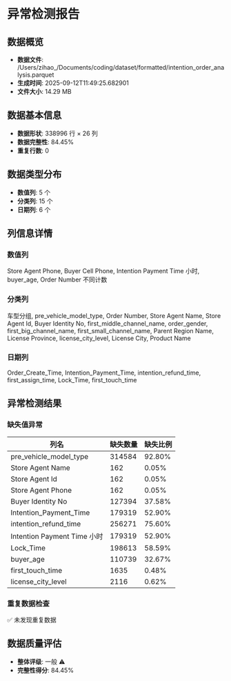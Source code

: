 # 异常检测报告

## 数据概览
- **数据文件**: /Users/zihao_/Documents/coding/dataset/formatted/intention_order_analysis.parquet
- **生成时间**: 2025-09-12T11:49:25.682901
- **文件大小**: 14.29 MB

## 数据基本信息
- **数据形状**: 338996 行 × 26 列
- **数据完整性**: 84.45%
- **重复行数**: 0

## 数据类型分布
- **数值列**: 5 个
- **分类列**: 15 个  
- **日期列**: 6 个

## 列信息详情
### 数值列
Store Agent Phone, Buyer Cell Phone, Intention Payment Time 小时, buyer_age, Order Number 不同计数

### 分类列
车型分组, pre_vehicle_model_type, Order Number, Store Agent Name, Store Agent Id, Buyer Identity No, first_middle_channel_name, order_gender, first_big_channel_name, first_small_channel_name, Parent Region Name, License Province, license_city_level, License City, Product Name

### 日期列
Order_Create_Time, Intention_Payment_Time, intention_refund_time, first_assign_time, Lock_Time, first_touch_time

## 异常检测结果

### 缺失值异常

| 列名 | 缺失数量 | 缺失比例 |
|------|----------|----------|
| pre_vehicle_model_type | 314584 | 92.80% |
| Store Agent Name | 162 | 0.05% |
| Store Agent Id | 162 | 0.05% |
| Store Agent Phone | 162 | 0.05% |
| Buyer Identity No | 127394 | 37.58% |
| Intention_Payment_Time | 179319 | 52.90% |
| intention_refund_time | 256271 | 75.60% |
| Intention Payment Time 小时 | 179319 | 52.90% |
| Lock_Time | 198613 | 58.59% |
| buyer_age | 110739 | 32.67% |
| first_touch_time | 1635 | 0.48% |
| license_city_level | 2116 | 0.62% |

### 重复数据检查
✅ 未发现重复数据

## 数据质量评估
- **整体评级**: 一般 ⚠️
- **完整性得分**: 84.45%
